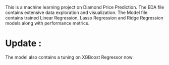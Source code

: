 This is a machine learning project on Diamond Price Prediction.
The EDA file contains extensive data exploration and visualization.
The Model file contains trained Linear Regression, Lasso Regression and Ridge Regression models along with performance metrics.
# Update :<br>
The model also contains a tuning on XGBoost Regressor now
